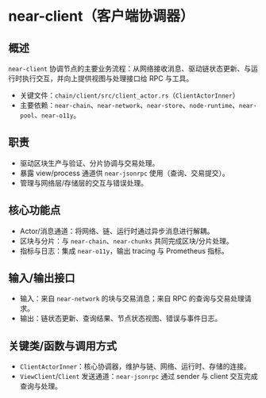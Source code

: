 # near-client（客户端协调器）

## 概述
`near-client` 协调节点的主要业务流程：从网络接收消息、驱动链状态更新、与运行时执行交互，并向上提供视图与处理接口给 RPC 与工具。

- 关键文件：`chain/client/src/client_actor.rs`（`ClientActorInner`）
- 主要依赖：`near-chain`、`near-network`、`near-store`、`node-runtime`、`near-pool`、`near-o11y`。

## 职责
- 驱动区块生产与验证、分片协调与交易处理。
- 暴露 view/process 通道供 `near-jsonrpc` 使用（查询、交易提交）。
- 管理与网络层/存储层的交互与错误处理。

## 核心功能点
- Actor/消息通道：将网络、链、运行时通过异步消息进行解耦。
- 区块与分片：与 `near-chain`、`near-chunks` 共同完成区块/分片处理。
- 指标与日志：集成 `near-o11y`，输出 tracing 与 Prometheus 指标。

## 输入/输出接口
- 输入：来自 `near-network` 的块与交易消息；来自 RPC 的查询与交易处理请求。
- 输出：链状态更新、查询结果、节点状态视图、错误与事件日志。

## 关键类/函数与调用方式
- `ClientActorInner`：核心协调器，维护与链、网络、运行时、存储的连接。
- `ViewClient`/`Client` 发送通道：`near-jsonrpc` 通过 sender 与 client 交互完成查询与处理。